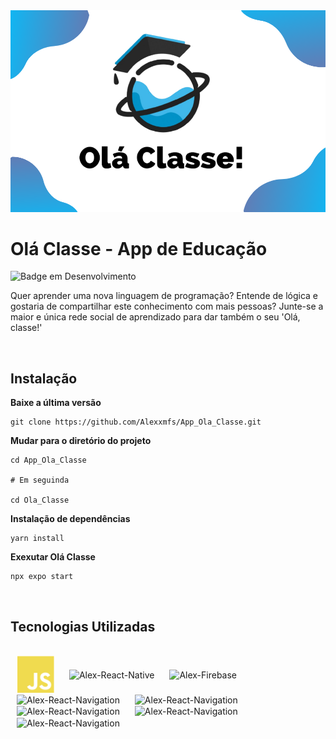 <img src="https://raw.githubusercontent.com/Alexxmfs/App_Ola_Classe/logoOlaClasse/image_logo.png" />

<h1>Olá Classe - App de Educação</h1>

![Badge em Desenvolvimento](http://img.shields.io/static/v1?label=STATUS&message=EM%20DESENVOLVIMENTO&color=GREEN&style=for-the-badge)

<p>Quer aprender uma nova linguagem de programação? Entende de lógica e gostaria de compartilhar este conhecimento com mais pessoas? Junte-se a maior e única rede social de aprendizado para dar também o seu 'Olá, classe!'</p>

<br>
<h2><b>Instalação</b></h2>

**Baixe a última versão**
```
git clone https://github.com/Alexxmfs/App_Ola_Classe.git
```

**Mudar para o diretório do projeto**
```
cd App_Ola_Classe

# Em seguinda

cd Ola_Classe
```

**Instalação de dependências**
```
yarn install
```

**Exexutar Olá Classe**
```
npx expo start
```
<br>
<h2><b>Tecnologias Utilizadas</b></h2>

  <div style="display: inline_block"><br>
  <img align="center" alt="Alex-Js" height="60" width="60" src="https://raw.githubusercontent.com/devicons/devicon/master/icons/javascript/javascript-plain.svg"          hspace="10">

  <img align="center" alt="Alex-React-Native" height="60" width="60" src="https://cdn.jsdelivr.net/gh/devicons/devicon/icons/react/react-original.svg" hspace="10" />

  <img align="center" alt="Alex-Firebase" height="60" width="60" src="https://cdn.jsdelivr.net/gh/devicons/devicon/icons/firebase/firebase-plain.svg" hspace="10" />
  
   <img align="center" alt="Alex-React-Navigation" height="60" width="60" src="https://reactnavigation.org/img/spiro.svg" hspace="10" />
   
   <img align="center" alt="Alex-React-Navigation" height="60" width="60" src="https://opencollective-production.s3.us-west-1.amazonaws.com/e0c11e40-0595-11ea-bb7c-cf9c6343ca68.png" hspace="10" />


   <img align="center" alt="Alex-React-Navigation" height="60" width="60"         src="https://upload.wikimedia.org/wikipedia/commons/thumb/9/9a/Visual_Studio_Code_1.35_icon.svg/2048px-Visual_Studio_Code_1.35_icon.svg.png" hspace="10"  />

   <img align="center" alt="Alex-React-Navigation" height="60" width="60" src="https://icons-for-free.com/iconfiles/png/512/expo-1324440155568384208.png" hspace="10"       />
   
   <img align="center" alt="Alex-React-Navigation" height="60" width="60" src="https://cdn.worldvectorlogo.com/logos/figma-1.svg" hspace="10" />

  </div>





